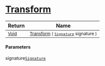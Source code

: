 # [Transform](./BasicMetadataExtraction-100663458.md)



| Return | Name | 
| --- | --- | 
| <sub>[Void](https://docs.microsoft.com/en-us/dotnet/api/System.Void)</sub>| <sub>[Transform](./BasicMetadataExtraction-100663458.md) ( [`Signature`](./../Signature.md) signature )</sub>| <br>


#### Parameters
 signature[`Signature`](./../Signature.md)